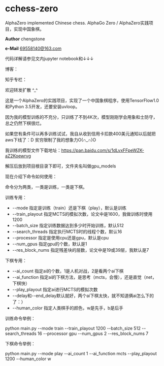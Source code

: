 # cchess-zero
AlphaZero implemented Chinese chess. AlphaGo Zero / AlphaZero实践项目，实现中国象棋。

__Author__ chengstone

__e-Mail__ 69558140@163.com

代码详解请参见文内jupyter notebook和↓↓↓

博客：

知乎专栏：

欢迎转发扩散 ^_^

这是一个AlphaZero的实践项目，实现了一个中国象棋程序，使用TensorFlow1.0和Python 3.5开发，还要安装uvloop。

因为我的模型训练的不充分，只训练了不到4K次，模型刚刚学会用象和士防守，总之仍然下棋很烂。

如果您有条件可以再多训练试试，我自从收到信用卡扣款400美元通知以后就把aws下线了：D 贫穷限制了我的想象力O(∩_∩)O

我训练的模型文件下载地址：https://pan.baidu.com/s/1dLvxFFpeWZK-aZ2Koewrvg

解压后放到项目根目录下即可，文件夹名叫做gpu_models

现在介绍下命令如何使用：

命令分为两类，一类是训练，一类是下棋。

训练专用：

 - --mode 指定是训练（train）还是下棋（play），默认是训练
 - --train_playout 指定MCTS的模拟次数，论文中是1600，我做训练时使用1200
 - --batch_size 指定训练数据达到多少时开始训练，默认512
 - --search_threads 指定执行MCTS时的线程个数，默认16
 - --processor 指定是使用cpu还是gpu，默认是cpu
 - --num_gpus 指定gpu的个数，默认是1
 - --res_block_nums 指定残差块的层数，论文中是19或39层，我默认是7

下棋专用：

 - --ai_count 指定ai的个数，1是人机对战，2是看两个ai下棋
 - --ai_function 指定ai的下棋方法，是思考（mcts，会慢），还是直觉（net，下棋快）
 - --play_playout 指定ai进行MCTS的模拟次数
 - --delay和--end_delay默认就好，两个ai下棋太快，就不知道俩ai怎么下的了：）
 - --human_color 指定人类棋手的颜色，w是先手，b是后手

训练命令举例：

python main.py --mode train --train_playout 1200 --batch_size 512 --search_threads 16 --processor gpu --num_gpus 2 --res_block_nums 7

下棋命令举例：

python main.py --mode play --ai_count 1 --ai_function mcts --play_playout 1200 --human_color w
